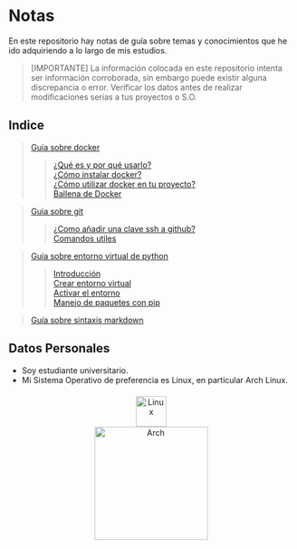 # Notas

En este repositorio hay notas de guía sobre temas y conocimientos que he ido adquiriendo a lo largo de mis estudios.

> [IMPORTANTE]
> La información colocada en este repositorio intenta ser información corroborada, sin embargo puede existir alguna discrepancia o error. Verificar los datos antes de realizar modificaciones serias a tus proyectos o S.O.

## Indice

> [Guia sobre docker](docker.md)
>> [¿Qué es y por qué usarlo?](docker.md#¿qué-es-docker-y-por-qué-debería-usarlo)  
>> [¿Cómo instalar docker?](docker.md#¿como-instalar-docker-en-distros-basadas-en-debian)  
>> [¿Cómo utilizar docker en tu proyecto?](docker.md#¿cómo-utilizar-docker-en-tu-proyecto)  
>> [Ballena de Docker](docker.md#¿quieres-que-tu-docker-imprima-una-ballena)  

> [Guia sobre git](git.md)  
>> [¿Como añadir una clave ssh a github?](git.md#¿como-añadir-una-clave-ssh-a-github)  
>> [Comandos utiles](git.md#comandos-utiles-para-iniciar-un-repo-de-git)  

> [Guia sobre entorno virtual de python](python_venv.md)  
>> [Introducción](python_venv.md#1-introducción)  
>> [Crear entorno virtual](python_venv.md#2-crear-un-entorno-virtual)  
>> [Activar el entorno](python_venv.md#3-activar-el-entorno-virtual)  
>> [Manejo de paquetes con pip](python_venv.md#4-manejo-de-paquetes-con-pip)

> [Guía sobre sintaxis markdown](https://docs.github.com/es/get-started/writing-on-github/getting-started-with-writing-and-formatting-on-github/basic-writing-and-formatting-syntax)

## Datos Personales

- Soy estudiante universitario.
- Mi Sistema Operativo de preferencia es Linux, en particular Arch Linux.

<div style="text-align:center; margin: 20px;">
  <img src="https://upload.wikimedia.org/wikipedia/commons/thumb/3/35/Tux.svg/1200px-Tux.svg.png" alt="Linux" width="54" style="display:block; margin:auto;"/>
  <img src="https://upload.wikimedia.org/wikipedia/commons/thumb/e/e8/Archlinux-logo-standard-version.png/800px-Archlinux-logo-standard-version.png" alt="Arch" width="200" style="display:flex; margin:auto;"/>
</div>
